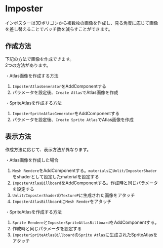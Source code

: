 # Imposter

インポスターは3Dポリゴンから複数枚の画像を作成し、見る角度に応じて画像を差し替えることでバッチ数を減らすことができます。

## 作成方法

下記の方法で画像を作成できます。  
2つの方法があります。

・Atlas画像を作成する方法

1. `ImposterAtlasGenerator`をAddComponentする
2. パラメータを設定後、`Create Atlas`でAtlas画像を作成

・SpriteAtlasを作成する方法

1. `ImposterSpriteAtlasGenerator`をAddComponentする
2. パラメータを設定後、`Create Sprite Atlas`でAtlas画像を作成

## 表示方法

作成方法に応じて、表示方法が異なります。

・Atlas画像を作成した場合

1. `Mesh Rendere`をAddComponentする。`materials`に`Unlit/ImposterShader`をshaderとして設定したmaterialを設定する
2. `ImposterAtlasBillboard`をAddComponentする。作成時と同じパラメータを設定する
3. `Unlit/ImposterShader`の`TextureP`に生成された画像をアタッチ
4. `ImposterAtlasBillboard`に`Mesh Render`をアタッチ

・SpriteAtlasを作成する方法

1. `Sprite Rendere`と`ImposterSpriteAtlasBillboard`をAddComponentする。
2. 作成時と同じパラメータを設定する
3. `ImposterSpriteAtlasBillboard`の`Sprite Atlas`に生成されたSpriteAtlasをアタッチ
